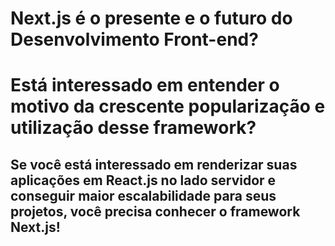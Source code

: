 # Next.js é o presente e o futuro do Desenvolvimento Front-end?
# Está interessado em entender o motivo da crescente popularização e utilização desse framework?
## Se você está interessado em renderizar suas aplicações em React.js no lado servidor e conseguir maior escalabilidade para seus projetos, você precisa conhecer o framework Next.js!


